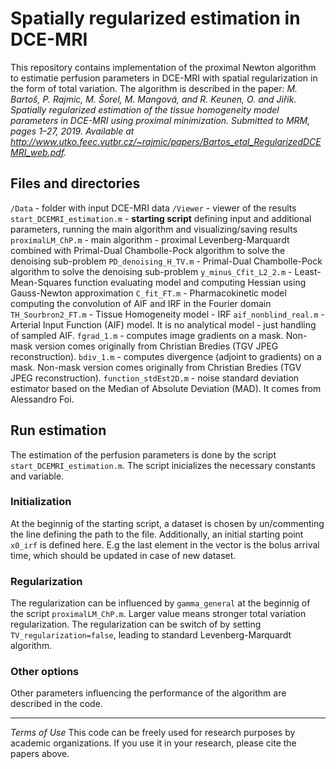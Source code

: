 # Spatially regularized estimation in DCE-MRI
This repository contains implementation of the proximal Newton algorithm to estimatie perfusion parameters in DCE-MRI with spatial regularization in the form of total variation. The algorithm is described in the paper:
*M. Bartoš, P. Rajmic, M. Šorel, M. Mangová, and R. Keunen, O. and Jiřík. Spatially regularized estimation of the tissue homogeneity model parameters in DCE-MRI using proximal minimization. Submitted to MRM, pages 1–27, 2019. Available at http://www.utko.feec.vutbr.cz/~rajmic/papers/Bartos_etal_RegularizedDCEMRI_web.pdf.*

## Files and directories
`/Data` - folder with input DCE-MRI data
`/Viewer` - viewer of the results
`start_DCEMRI_estimation.m` - **starting script** defining input and additional parameters, running the main algorithm and visualizing/saving results
`proximalLM_ChP.m` - main algorithm - proximal Levenberg-Marquardt combined with Primal-Dual Chambolle-Pock algorithm to solve the denoising sub-problem
`PD_denoising_H_TV.m` - Primal-Dual Chambolle-Pock algorithm to solve the denoising sub-problem
`y_minus_Cfit_L2_2.m` - Least-Mean-Squares function evaluating model and computing Hessian using Gauss-Newton approximation
`C_fit_FT.m` - Pharmacokinetic model computing the convolution of AIF and IRF in the Fourier domain
`TH_Sourbron2_FT.m` - Tissue Homogeneity model - IRF
`aif_nonblind_real.m` - Arterial Input Function (AIF) model. It is no analytical model - just handling of sampled AIF.
`fgrad_1.m` - computes image gradients on a mask. Non-mask version comes originally from Christian Bredies (TGV JPEG reconstruction).
`bdiv_1.m` - computes divergence (adjoint to gradients) on a mask. Non-mask version comes originally from Christian Bredies (TGV JPEG reconstruction).
`function_stdEst2D.m` - noise standard deviation estimator based on the Median of Absolute Deviation (MAD). It comes from Alessandro Foi.


## Run estimation
The estimation of the perfusion parameters is done by the script `start_DCEMRI_estimation.m`. The script inicializes the necessary constants and variable.

### Initialization
At the beginnig of the starting script, a dataset is chosen by un/commenting the line defining the path to the file. Additionally, an initial starting point `x0_irf` is defined here. E.g the last element in the vector is the bolus arrival time, which should be updated in case of new dataset.

### Regularization
The regularization can be influenced by `gamma_general` at the beginnig of the script `proximalLM_ChP.m`. Larger value means stronger total variation regularization. The regularization can be switch of by setting `TV_regularization=false`, leading to standard Levenberg-Marquardt algorithm.

### Other options
Other parameters influencing the performance of the algorithm are described in the code.

---
*Terms of Use*
This code can be freely used for research purposes by academic organizations.
If you use it in your research, please cite the papers above.
